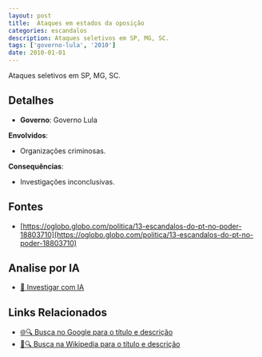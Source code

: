 ```yaml
---
layout: post
title:  Ataques em estados da oposição
categories: escandalos
description: Ataques seletivos em SP, MG, SC.
tags: ['governo-lula', '2010']
date: 2010-01-01
---
```


Ataques seletivos em SP, MG, SC.

## Detalhes
- **Governo**: Governo Lula

**Envolvidos**:
- Organizações criminosas.


**Consequências**:
- Investigações inconclusivas.


## Fontes
- [https://oglobo.globo.com/politica/13-escandalos-do-pt-no-poder-18803710](https://oglobo.globo.com/politica/13-escandalos-do-pt-no-poder-18803710)


## Analise por IA
- [🤖 Investigar com IA](https://www.perplexity.ai/search?q=Ataques%20em%20estados%20da%20oposi%C3%A7%C3%A3o%20Ataques%20seletivos%20em%20SP%2C%20MG%2C%20SC.%20Governo%20Lula)

## Links Relacionados
- [🌐🔍 Busca no Google para o título e descrição](https://www.google.com/search?q=Ataques%20em%20estados%20da%20oposi%C3%A7%C3%A3o%20Ataques%20seletivos%20em%20SP%2C%20MG%2C%20SC.%20Governo%20Lula)
- [📖🔍 Busca na Wikipedia para o título e descrição](https://pt.wikipedia.org/w/index.php?search=Ataques%20em%20estados%20da%20oposi%C3%A7%C3%A3o%20Ataques%20seletivos%20em%20SP%2C%20MG%2C%20SC.%20Governo%20Lula)

